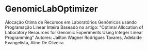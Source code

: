 # GenomicLabOptimizer
Alocação Ótima de Recursos em Laboratórios Genômicos usando Programação Linear Inteira Baseado no artigo: "Optimal Allocation of Laboratory Resources for Genomic Experiments Using Integer Linear Programming" Autores: Jailton Wagner Rodrigues Tavares, Adelaide Evangelista, Aline De Oliveira
